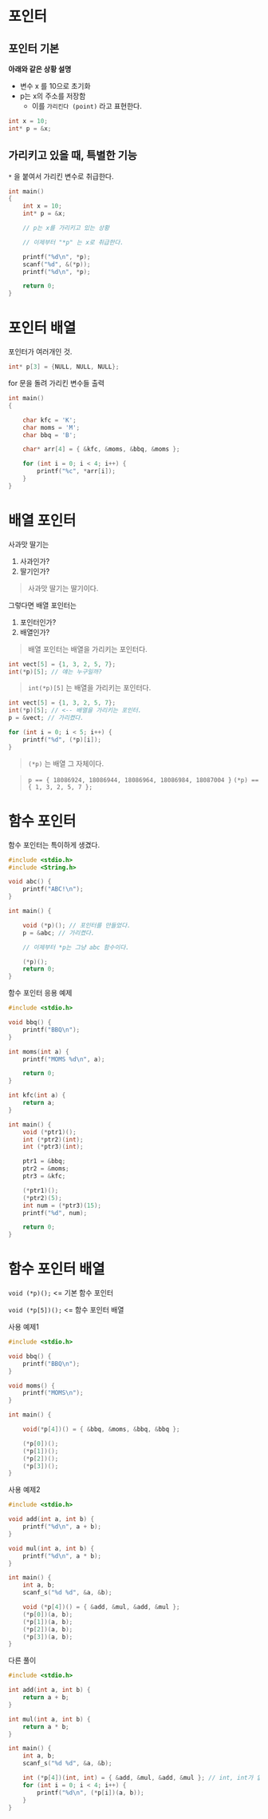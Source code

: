 # 포인터

## 포인터 기본

**아래와 같은 상황 설명**

- 변수 x 를 10으로 초기화
- p는 x의 주소를 저장함
  - 이를 `가리킨다 (point)` 라고 표현한다.

```c
int x = 10;
int* p = &x;
```

## 가리키고 있을 때, 특별한 기능

`*` 을 붙여서 가리킨 변수로 취급한다.

```c
int main()
{
    int x = 10;
    int* p = &x;

    // p는 x를 가리키고 있는 상황

    // 이제부터 "*p" 는 x로 취급한다.

    printf("%d\n", *p);
    scanf("%d", &(*p));
    printf("%d\n", *p);

    return 0;
}
```

# 포인터 배열

포인터가 여러개인 것.

```c
int* p[3] = {NULL, NULL, NULL};

```

for 문을 돌려 가리킨 변수들 출력

```c
int main()
{

	char kfc = 'K';
	char moms = 'M';
	char bbq = 'B';

	char* arr[4] = { &kfc, &moms, &bbq, &moms };

	for (int i = 0; i < 4; i++) {
		printf("%c", *arr[i]);
	}
}
```

# 배열 포인터

사과맛 딸기는

1. 사과인가?
2. 딸기인가?

> 사과맛 딸기는 딸기이다.

그렇다면 배열 포인터는

1. 포인터인가?
2. 배열인가?

> 배열 포인터는 배열을 가리키는 포인터다.

```c
int vect[5] = {1, 3, 2, 5, 7};
int(*p)[5]; // 얘는 누구일까?

```

> `int(*p)[5]` 는 배열을 가리키는 포인터다.

```c
int vect[5] = {1, 3, 2, 5, 7};
int(*p)[5]; // <-- 배열을 가리키는 포인터.
p = &vect; // 가리켰다.

for (int i = 0; i < 5; i++) {
    printf("%d", (*p)[i]);
}
```

> `(*p)` 는 배열 그 자체이다.

> `p == { 18086924, 18086944, 18086964, 18086984, 18087004 }`
> `(*p) == { 1, 3, 2, 5, 7 };`

# 함수 포인터

함수 포인터는 특이하게 생겼다.

```c
#include <stdio.h>
#include <String.h>

void abc() {
    printf("ABC!\n");
}

int main() {

    void (*p)(); // 포인터를 만들었다.
    p = &abc; // 가리켰다.

    // 이제부터 *p는 그냥 abc 함수이다.

    (*p)();
    return 0;
}

```

함수 포인터 응용 예제

```c
#include <stdio.h>

void bbq() {
    printf("BBQ\n");
}

int moms(int a) {
    printf("MOMS %d\n", a);

    return 0;
}

int kfc(int a) {
    return a;
}

int main() {
    void (*ptr1)();
    int (*ptr2)(int);
    int (*ptr3)(int);

    ptr1 = &bbq;
    ptr2 = &moms;
    ptr3 = &kfc;

    (*ptr1)();
    (*ptr2)(5);
    int num = (*ptr3)(15);
    printf("%d", num);

    return 0;
}

```

# 함수 포인터 배열

`void (*p)();` <= 기본 함수 포인터

`void (*p[5])();` <= 함수 포인터 배열

사용 예제1

```c
#include <stdio.h>

void bbq() {
	printf("BBQ\n");
}

void moms() {
	printf("MOMS\n");
}

int main() {

	void(*p[4])() = { &bbq, &moms, &bbq, &bbq };

	(*p[0])();
	(*p[1])();
	(*p[2])();
	(*p[3])();
}
```

사용 예제2

```c
#include <stdio.h>

void add(int a, int b) {
	printf("%d\n", a + b);
}

void mul(int a, int b) {
	printf("%d\n", a * b);
}

int main() {
	int a, b;
	scanf_s("%d %d", &a, &b);

	void (*p[4])() = { &add, &mul, &add, &mul };
	(*p[0])(a, b);
	(*p[1])(a, b);
	(*p[2])(a, b);
	(*p[3])(a, b);
}

```

다른 풀이

```c
#include <stdio.h>

int add(int a, int b) {
	return a + b;
}

int mul(int a, int b) {
	return a * b;
}

int main() {
	int a, b;
	scanf_s("%d %d", &a, &b);

	int (*p[4])(int, int) = { &add, &mul, &add, &mul }; // int, int가 없어도 실행 됐다.
	for (int i = 0; i < 4; i++) {
		printf("%d\n", (*p[i])(a, b));
	}
}

```

